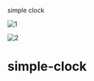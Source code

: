 simple clock




![1](https://user-images.githubusercontent.com/83688429/128763683-9e290367-1f4f-495e-95b9-c15c5027dcc0.png)

![2](https://user-images.githubusercontent.com/83688429/128763676-5a65c4ac-50da-4a10-b4a0-79d1aae83487.png)
# simple-clock

 

